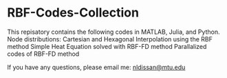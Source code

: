# RBF-Codes-Collection
 This repisatory contains the following codes in MATLAB, Julia, and Python. 
 Node distributions: Cartesian and Hexagonal
 Interpolation using the RBF method
 Simple Heat Equation solved with RBF-FD method
 Parallalized codes of RBF-FD method
 
 If you have any questions, please email me: nldissan@mtu.edu

